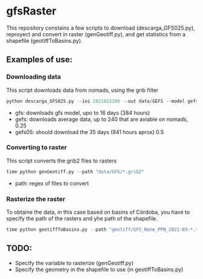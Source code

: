 # gfsRaster
This repository constains a few scripts to download (descarga_GFS025.py), reproyect and convert in raster (genGeotiff.py), and get statistics from a shapefile (geotiffToBasins.py).

## Examples of use:
### Downloading data
This script downloads data from nomads, using the grib filter

```python
python descarga_GFS025.py --ini 2021022200 --out data/GEFS --model gefs --nhours 240
```
- gfs: downloads gfs model, upo to 16 days (384 hours)
- gefs: downloads average data, up to 240 that are aviable on nomads, 0.25
- gefs05: should download the 35 days (841 hours aprox) 0.5

### Converting to raster
This script converts the grib2 files to rasters

```python
time python genGeotiff.py --path "data/GFS/*.grib2"
```

- path: regex of files to convert

### Rasterize the raster
To obtaine the data, in this case based on basins of Córdoba, you have to specify the path of the rasters and yhe path of the shapefile.

```python
time python geotiffToBasins.py --path "geotiff/GFS_None_PPN_2021-03-*.tiff" --shapefile shapefiles/cuencas_hidro_new.shp
```

## TODO:
- Specify the variable to rasterize  (genGeotiff.py)
- Specify the geometry in the shapefile to use (in geotiffToBasins.py)

